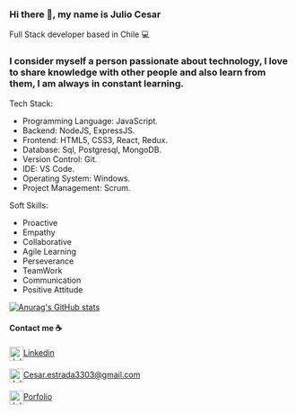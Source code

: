### Hi there 👋, my name is Julio Cesar

Full Stack developer based in Chile 💻 
### I consider myself a person passionate about technology, I love to share knowledge with other people and also learn from them, I am always in constant learning.

Tech Stack:
- Programming Language: JavaScript.
- Backend: NodeJS, ExpressJS.
- Frontend: HTML5, CSS3, React, Redux.
- Database: Sql, Postgresql, MongoDB.
- Version Control: Git.
- IDE: VS Code.
- Operating System: Windows.
- Project Management: Scrum. 

Soft Skills:

- Proactive
- Empathy
- Collaborative
- Agile Learning
- Perseverance
- TeamWork
- Communication
- Positive Attitude

[![Anurag's GitHub stats](https://github-readme-stats.vercel.app/api?username=VelGrab)](https://github.com/anuraghazra/github-readme-stats)

#### Contact me ☕️


<p align="left">

<a href="https://www.linkedin.com/in/julio-cesar-pena/" target="__blank"><img align="center" src="https://img.icons8.com/color/96/000000/linkedin.png" alt="Julio Cesar" height="25" width="25" />Linkedin</a>


<a href="mailto:cesar.estrada3303@gmail.com " target="__blank"><img align="center" src="https://img.icons8.com/color/96/000000/gmail--v1.png" alt="Julio Cesar" height="25" width="25" />Cesar.estrada3303@gmail.com</a>
</p>

<a href="https://portfolio-julio-cesar.vercel.app/" target="__blank"><img align="center" src="https://img.icons8.com/external-kiranshastry-gradient-kiranshastry/64/000000/external-portfolio-advertising-kiranshastry-gradient-kiranshastry.png" alt="Julio Cesar" height="25" width="25" />Porfolio</a>
